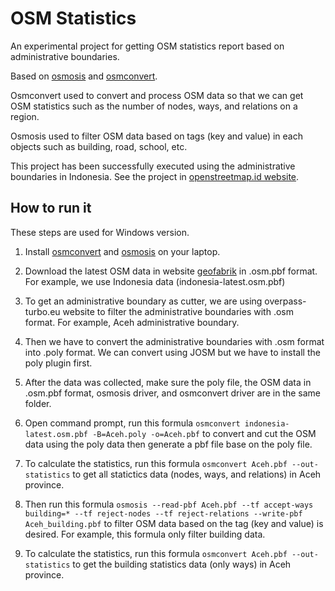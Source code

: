 # OSM Statistics

An experimental project for getting OSM statistics report based on administrative boundaries. 

Based on [osmosis](http://wiki.openstreetmap.org/wiki/Osmosis) and [osmconvert](http://wiki.openstreetmap.org/wiki/Osmconvert).

Osmconvert used to convert and process OSM data so that we can get OSM statistics such as the number of nodes, ways, and relations on a region.

Osmosis used to filter OSM data based on tags (key and value) in each objects such as building, road, school, etc.

This project has been successfully executed using the administrative boundaries in Indonesia. See the project in [openstreetmap.id website](http://openstreetmap.id/en/data-openstreetmap-indonesia/).

## How to run it 

These steps are used for Windows version. 

1. Install [osmconvert](http://wiki.openstreetmap.org/wiki/Osmconvert) and [osmosis](http://wiki.openstreetmap.org/wiki/Osmosis) on your laptop. 

2. Download the latest OSM data in website [geofabrik](http://download.geofabrik.de/) in .osm.pbf format. For example, we use Indonesia data (indonesia-latest.osm.pbf)

3. To get an administrative boundary as cutter, we are using overpass-turbo.eu website to filter the administrative boundaries with .osm format. For example, Aceh administrative boundary.

4. Then we have to convert the administrative boundaries with .osm format into .poly format. We can convert using JOSM but we have to install the poly plugin first. 

5. After the data was collected, make sure the poly file, the OSM data in .osm.pbf format, osmosis driver, and osmconvert driver are in the same folder.

6. Open command prompt, run this formula ```osmconvert indonesia-latest.osm.pbf -B=Aceh.poly -o=Aceh.pbf``` to convert and cut the OSM data using the poly data then generate a pbf file base on the poly file. 

7. To calculate the statistics, run this formula ```osmconvert Aceh.pbf --out-statistics``` to get all statictics data (nodes, ways, and relations) in Aceh province. 

8. Then run this formula ```osmosis --read-pbf Aceh.pbf --tf accept-ways building=* --tf reject-nodes --tf reject-relations --write-pbf Aceh_building.pbf``` to filter OSM data based on the tag (key and value) is desired. For example, this formula only filter building data. 

9. To calculate the statistics, run this formula ```osmconvert Aceh.pbf --out-statistics``` to get the building statistics data (only ways) in Aceh province.
